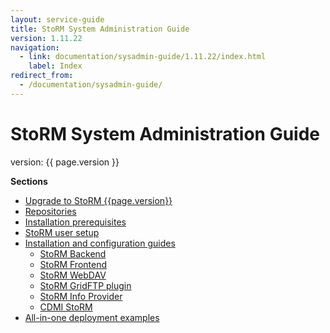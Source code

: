 ```yaml
---
layout: service-guide
title: StoRM System Administration Guide
version: 1.11.22
navigation:
  - link: documentation/sysadmin-guide/1.11.22/index.html
    label: Index
redirect_from:
  - /documentation/sysadmin-guide/
---
```


# StoRM System Administration Guide

version: {{ page.version }}

**Sections**

* [Upgrade to StoRM {{page.version}}](upgrading/index.html)
* [Repositories](repositories/index.html)
* [Installation prerequisites](installation-prerequisites/index.html)
* [StoRM user setup](service-user/index.html)
* [Installation and configuration guides](installation-guides/index.html)
  * [StoRM Backend](installation-guides/backend/index.html)
  * [StoRM Frontend](installation-guides/frontend/index.html)
  * [StoRM WebDAV](installation-guides/webdav/index.html)
  * [StoRM GridFTP plugin](installation-guides/gridftp/index.html)
  * [StoRM Info Provider](installation-guides/info-provider/index.html)
  * [CDMI StoRM](installation-guides/cdmi/index.html)
* [All-in-one deployment examples](quick-deployments/index.html)


[Scientific Linux]: http://www.scientificlinux.org
[SL6]: http://linuxsoft.cern.ch/scientific/6x/
[how-to-nis]: http://www.tldp.org/HOWTO/NIS-HOWTO/index.html
[SPLguide]: https://twiki.cern.ch/twiki/bin/view/EGEE/SimplifiedPolicyLanguage
[pap_admin_CLI]: https://twiki.cern.ch/twiki/bin/view/EGEE/AuthZPAPCLI
[gridftp-admin-striped]: http://toolkit.globus.org/toolkit/docs/6.0/gridftp/admin/index.html#gridftp-admin-striped
[X509_SA_conf_example]: {{site.baseurl}}/documentation/how-to/storage-area-configuration-examples/1.11.3/index.html#sa-anonymous-rw-x509
[LDAPconfiguration]: {{site.baseurl}}/documentation/how-to/how-to-share-users-openldap/1.11.4/
[dip-guide]: storm-info-provider.html
[used-space-example]: {{site.baseurl}}/documentation/how-to/how-to-initialize-storage-area-used-space/
[releases]: {{site.baseurl}}/releases.html


[indigo-cdmi-spi]: https://github.com/indigo-dc/cdmi-spi
[indigo-cdmi-server]: https://github.com/indigo-dc/cdmi
[indigo-cdmi-server-user-guide]: https://indigo-dc.gitbooks.io/cdmi-qos/content/doc/api_walkthrough.html
[indigo-cdmi-deployment-guide]: https://github.com/italiangrid/cdmi-storm/blob/master/doc/admin.md

[centos7-install-guide]: {{site.baseurl}}/documentation/how-to/basic-storm-standalone-configuration-centos7/1.11.18/

